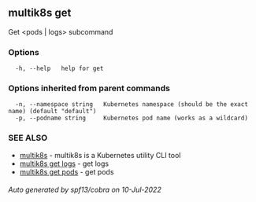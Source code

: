 ## multik8s get

Get <pods | logs> subcommand

### Options

```
  -h, --help   help for get
```

### Options inherited from parent commands

```
  -n, --namespace string   Kubernetes namespace (should be the exact name) (default "default")
  -p, --podname string     Kubernetes pod name (works as a wildcard)
```

### SEE ALSO

* [multik8s](multik8s.md)	 - multik8s is a Kubernetes utility CLI tool
* [multik8s get logs](multik8s_get_logs.md)	 - get logs
* [multik8s get pods](multik8s_get_pods.md)	 - get pods

###### Auto generated by spf13/cobra on 10-Jul-2022
